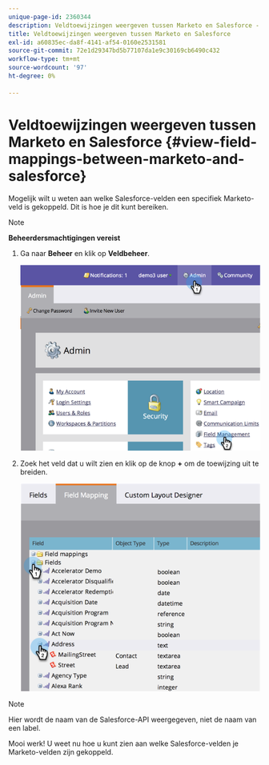 ```yaml
---
unique-page-id: 2360344
description: Veldtoewijzingen weergeven tussen Marketo en Salesforce - Marketo Docs - Productdocumentatie
title: Veldtoewijzingen weergeven tussen Marketo en Salesforce
exl-id: a60835ec-da8f-4141-af54-0160e2531581
source-git-commit: 72e1d29347bd5b77107da1e9c30169cb6490c432
workflow-type: tm+mt
source-wordcount: '97'
ht-degree: 0%

---
```


# Veldtoewijzingen weergeven tussen Marketo en Salesforce {#view-field-mappings-between-marketo-and-salesforce}

Mogelijk wilt u weten aan welke Salesforce-velden een specifiek Marketo-veld is gekoppeld. Dit is hoe je dit kunt bereiken.

>[!NOTE]
>
>**Beheerdersmachtigingen vereist**

1. Ga naar **Beheer** en klik op **Veldbeheer**.

   ![](assets/image2014-9-19-9-3a54-3a26.png)

1. Zoek het veld dat u wilt zien en klik op de knop **+** om de toewijzing uit te breiden.

   ![](assets/image2014-9-19-9-3a54-3a34.png)

>[!NOTE]
>
>Hier wordt de naam van de Salesforce-API weergegeven, niet de naam van een label.

Mooi werk! U weet nu hoe u kunt zien aan welke Salesforce-velden je Marketo-velden zijn gekoppeld.
